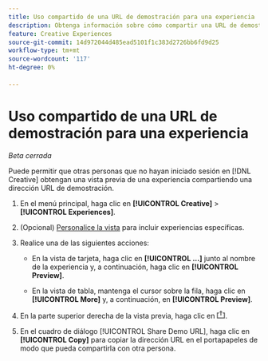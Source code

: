 ```yaml
---
title: Uso compartido de una URL de demostración para una experiencia
description: Obtenga información sobre cómo compartir una URL de demostración de una experiencia.
feature: Creative Experiences
source-git-commit: 14d972044d485ead5101f1c383d2726bb6fd9d25
workflow-type: tm+mt
source-wordcount: '117'
ht-degree: 0%

---
```


# Uso compartido de una URL de demostración para una experiencia

*Beta cerrada*

Puede permitir que otras personas que no hayan iniciado sesión en [!DNL Creative] obtengan una vista previa de una experiencia compartiendo una dirección URL de demostración.

1. En el menú principal, haga clic en **[!UICONTROL Creative]** > **[!UICONTROL Experiences]**.

1. (Opcional) [Personalice la vista](/help/creative/introduction/customize-data-views.md) para incluir experiencias específicas.

1. Realice una de las siguientes acciones:

   * En la vista de tarjeta, haga clic en **[!UICONTROL ...]** junto al nombre de la experiencia y, a continuación, haga clic en **[!UICONTROL Preview]**.

   * En la vista de tabla, mantenga el cursor sobre la fila, haga clic en **[!UICONTROL More]** y, a continuación, en **[!UICONTROL Preview]**.

1. En la parte superior derecha de la vista previa, haga clic en ![Compartir](/help/creative/assets/share.png "Compartir").

1. En el cuadro de diálogo [!UICONTROL Share Demo URL], haga clic en **[!UICONTROL Copy]** para copiar la dirección URL en el portapapeles de modo que pueda compartirla con otra persona.
